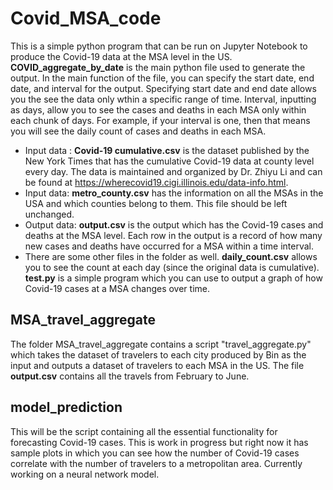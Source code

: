 # Covid_MSA_code
This is a simple python program that can be run on Jupyter Notebook to produce the Covid-19 data at the MSA level in the US. **COVID_aggregate_by_date** is the main python 
file used to generate the output. In the main function of the file, you can specify the start date, end date, and interval for the output. Specifying start date and end date
allows you the see the data only wthin a specific range of time. Interval, inputting as days, allow you to see the cases and deaths in each MSA only within each chunk of days.
For example, if your interval is one, then that means you will see the daily count of cases and deaths in each MSA.  
- Input data : **Covid-19 cumulative.csv** is the dataset published by the New York Times that has the cumulative Covid-19 data at county level every day. The data is maintained and organized by Dr. Zhiyu Li and can be found at https://wherecovid19.cigi.illinois.edu/data-info.html.   
- Input data: **metro_county.csv** has the information on all the MSAs in the USA and which counties belong to them. This file should be left unchanged.
- Output data: **output.csv** is the output which has the Covid-19 cases and deaths at the MSA level. Each row in the output is a record of how many new cases and deaths have occurred for a MSA within a time interval.
- There are some other files in the folder as well. **daily_count.csv** allows you to see the count at each day (since the original data is cumulative). **test.py** is a simple
program which you can use to output a graph of how Covid-19 cases at a MSA changes over time.

## MSA_travel_aggregate
The folder MSA_travel_aggregate contains a script "travel_aggregate.py" which takes the dataset of travelers to each city produced by Bin as the input and outputs a dataset of travelers to each MSA in the US. The file **output.csv** contains all the travels from February to June.
             
## model_prediction
This will be the script containing all the essential functionality for forecasting Covid-19 cases. This is work in progress but right now it has sample plots in which you can see how the number of Covid-19 cases correlate with the number of travelers to a metropolitan area. Currently working on a neural network model.
